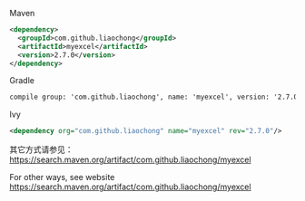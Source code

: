 Maven
```xml
<dependency>
  <groupId>com.github.liaochong</groupId>
  <artifactId>myexcel</artifactId>
  <version>2.7.0</version>
</dependency>
```

Gradle
```xml
compile group: 'com.github.liaochong', name: 'myexcel', version: '2.7.0'
```

Ivy
```xml
<dependency org="com.github.liaochong" name="myexcel" rev="2.7.0"/>
```

其它方式请参见：https://search.maven.org/artifact/com.github.liaochong/myexcel

For other ways, see website https://search.maven.org/artifact/com.github.liaochong/myexcel